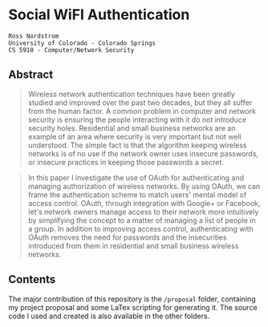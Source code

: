 # Social WiFI Authentication
    Ross Nordstrom
    University of Colorado - Colorado Springs
    CS 5910 - Computer/Network Security

## Abstract
 > Wireless network authentication techniques have been greatly studied and improved over the past two
decades, but they all suffer from the human factor. A common problem in computer and network
security is ensuring the people interacting with it do not introduce security holes. Residential
and small business networks are an example of an area where security is very important but not well
understood. The simple fact is that the algorithm keeping wireless networks is of no use if the
network owner uses insecure passwords, or insecure practices in keeping those passwords a secret.

 > In this paper I investigate the use of OAuth for authenticating and managing authorization of
wireless networks. By using OAuth, we can frame the authentication scheme to match users' mental
model of access control. OAuth, through integration with Google+ or Facebook, let's network owners
manage access to their network more intuitively by simplifying the concept to a matter of managing
a list of people in a group. In addition to improving access control, authenticating with OAuth
removes the need for passwords and the insecurities introduced from them in residential and small
business wireless networks.

## Contents
The major contribution of this repository is the `/proposal` folder, containing my project proposal and some LaTex scripting for generating it. The source code I used and created is also available in the other folders.
